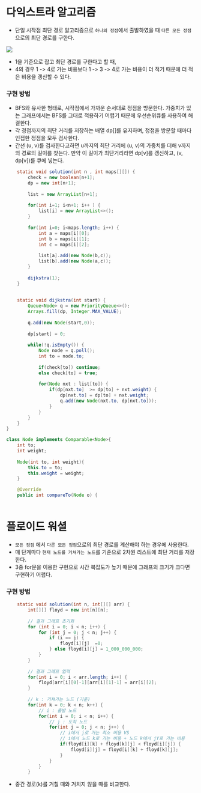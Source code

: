 
# 다익스트라 알고리즘
- 단일 시작점 최단 경로 알고리즘으로 `하나의 정점`에서 출발하였을 때 `다른 모든 정점`으로의 최단 경로를 구한다.

![](https://img1.daumcdn.net/thumb/R1280x0/?scode=mtistory2&fname=https%3A%2F%2Fblog.kakaocdn.net%2Fdn%2FcwLgzt%2FbtrYz8zokRH%2FTidJcGSkkffFUohppAgYlk%2Fimg.png)
- 1을 기준으로 잡고 최단 경로를 구한다고 할 때,
- 4의 경우 1 -> 4로 가는 비용보다 1 -> 3 -> 4로 가는 비용이 더 적기 때문에 더 적은 비용을 갱신할 수 있다.

### 구현 방법
- BFS와 유사한 형태로, 시작점에서 가까운 순서대로 정점을 방문한다. 가중치가 있는 그래프에서는 BFS를 그대로 적용하기 어렵기 때문에 우선순위큐를 사용하여 해결한다.
- 각 정점까지의 최단 거리를 저장하는 배열 dp[]를 유지하며, 정점을 방문할 때마다 인접한 정점을 모두 검사한다. 
- 간선 (u, v)를 검사한다고하면 u까지의 최단 거리에 (u, v)의 가중치를 더해 v까지의 경로의 길이를 찾는다. 만약 이 길이가 최단거리라면 dp[v]를 갱신하고, (v, dp[v])를 큐에 넣는다.

```java
	static void solution(int n , int maps[][]) {
		check = new boolean[n+1];
		dp = new int[n+1];
		
		list = new ArrayList[n+1];
		
		for(int i=1; i<n+1; i++	) {
			list[i] = new ArrayList<>();
		}
		
		for(int i=0; i<maps.length; i++) {
			int a = maps[i][0];
			int b = maps[i][1];
			int c = maps[i][2];
			
			list[a].add(new Node(b,c));
			list[b].add(new Node(a,c));
		}
		
		dijkstra(1);
	}
	
	
	static void dijkstra(int start) {
		Queue<Node> q = new PriorityQueue<>();
		Arrays.fill(dp, Integer.MAX_VALUE);
		
		q.add(new Node(start,0));
		
		dp[start] = 0;
		
		while(!q.isEmpty()) {
			Node node = q.poll();
			int to = node.to;
			
			if(check[to]) continue;
			else check[to] = true;
			
			for(Node nxt : list[to]) {
				if(dp[nxt.to]  >= dp[to] + nxt.weight) {
					dp[nxt.to] = dp[to] + nxt.weight;
					q.add(new Node(nxt.to, dp[nxt.to]));
				}
			}
		}
	}
}

class Node implements Comparable<Node>{
	int to;
	int weight;
	
	Node(int to, int weight){
		this.to = to;
		this.weight = weight;
	}

	@Override
	public int compareTo(Node o) {
	
```


# 플로이드 워셜
- `모든 정점` 에서 `다른 모든 정점`으로의 최단 경로를 계산해야 하는 경우에 사용한다.
- 매 단계마다 `현재 노드를 거쳐가는 노드`를 기준으로 2차원 리스트에 최단 거리를 저장한다.
- 3중 for문을 이용한 구현으로 시간 복잡도가 높기 때문에 그래프의 크기가 크다면 구현하기 어렵다.

### 구현 방법

```java
	static void solution(int n, int[][] arr) {
		int[][] floyd = new int[n][n];
		
		// 결과 그래프 초기화 
		for (int i = 0; i < n; i++) {
			for (int j = 0; j < n; j++) {
				if (i == j) {
					floyd[i][j]	 =0;
				} else floyd[i][j] = 1_000_000_000;
			}
		}
		
		// 결과 그래프 입력 
		for(int i = 0; i < arr.length; i++) {
			floyd[arr[i][0]-1][arr[i][1]-1] = arr[i][2];
		}
		
		// k : 거쳐가는 노드 (기준) 
		for(int k = 0; k < n; k++) {
			// i : 출발 노드  
			for(int i = 0; i < n; i++) {
				// j : 도착 노드 
				for(int j = 0; j < n; j++) {
					// i에서 j로 가는 최소 비용 VS 
					// i에서 노드 k로 가는 비용 + 노드 k에서 jY로 가는 비용
					if(floyd[i][k] + floyd[k][j] < floyd[i][j]) {
						floyd[i][j] = floyd[i][k] + floyd[k][j];
					}
				}
			}
		}
```
- 중간 경로(k)를 거칠 때와 거치지 않을 때를 비교한다.